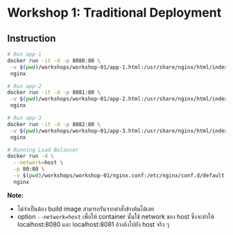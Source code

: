 # Workshop 1: Traditional Deployment

## Instruction

```bash
# Run app-1
docker run -it -d -p 8080:80 \
 -v $(pwd)/workshops/workshop-01/app-1.html:/usr/share/nginx/html/index.html \
 nginx

# Run app-2 
docker run -it -d -p 8081:80 \
 -v $(pwd)/workshops/workshop-01/app-2.html:/usr/share/nginx/html/index.html \
 nginx

# Run app-3
docker run -it -d -p 8082:80 \
 -v $(pwd)/workshops/workshop-01/app-3.html:/usr/share/nginx/html/index.html \
 nginx

# Running Load Balancer
docker run -d \
  --network=host \
  -p 80:80 \
  -v $(pwd)/workshops/workshop-01/nginx.conf:/etc/nginx/conf.d/default.conf \
  nginx
```

**Note:**
- ไม่จำเป็นต้อง build image สามารถรันจากคำสั่งข้างต้นได้เลย
- option `--network=host` เพื่อให้ container นั้นใช้ network ของ host ซึ่งจะทำให้ localhost:8080 และ localhost:8081 อ้างอิงไปยัง host จริง ๆ